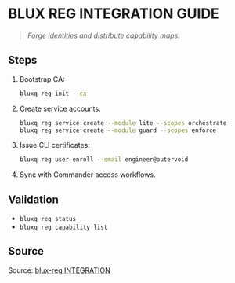# BLUX REG INTEGRATION GUIDE

> *Forge identities and distribute capability maps.*

## Steps
1. Bootstrap CA:
   ```bash
   bluxq reg init --ca
   ```
2. Create service accounts:
   ```bash
   bluxq reg service create --module lite --scopes orchestrate
   bluxq reg service create --module guard --scopes enforce
   ```
3. Issue CLI certificates:
   ```bash
   bluxq reg user enroll --email engineer@outervoid
   ```
4. Sync with Commander access workflows.

## Validation
- `bluxq reg status`
- `bluxq reg capability list`

## Source
Source: [blux-reg INTEGRATION](https://github.com/Outer-Void/blux-reg)
